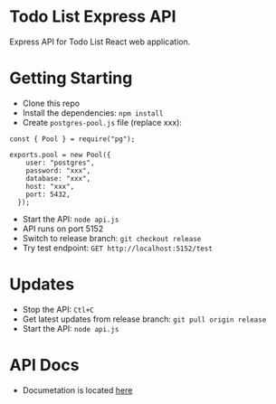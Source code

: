 # Todo List Express API
Express API for Todo List React web application.

# Getting Starting
- Clone this repo
- Install the dependencies: `npm install`
- Create `postgres-pool.js` file (replace xxx):

```
const { Pool } = require("pg");

exports.pool = new Pool({
    user: "postgres",
    password: "xxx",
    database: "xxx",
    host: "xxx",
    port: 5432,
  });
```

- Start the API: `node api.js`
- API runs on port 5152
- Switch to release branch: `git checkout release`
- Try test endpoint: `GET http://localhost:5152/test`

# Updates
- Stop the API: `Ctl+C`
- Get latest updates from release branch: `git pull origin release`
- Start the API: `node api.js`

# API Docs
- Documetation is located [here](./docs/readme.md)
